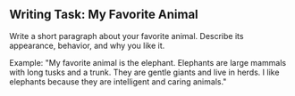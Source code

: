 <!-- content/Level1/Lesson6/writing/writing-task.md -->

## Writing Task: My Favorite Animal

Write a short paragraph about your favorite animal. Describe its appearance, behavior, and why you like it.

Example:
"My favorite animal is the elephant. Elephants are large mammals with long tusks and a trunk. They are gentle giants and live in herds. I like elephants because they are intelligent and caring animals."

